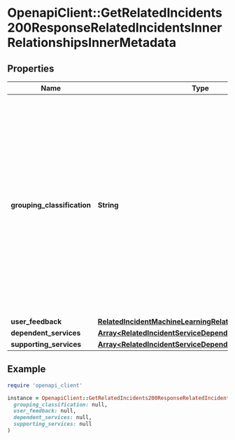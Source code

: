 # OpenapiClient::GetRelatedIncidents200ResponseRelatedIncidentsInnerRelationshipsInnerMetadata

## Properties

| Name | Type | Description | Notes |
| ---- | ---- | ----------- | ----- |
| **grouping_classification** | **String** | The classification for why this Related Incident was grouped into this group. Values can be one of: [similar_contents, prior_feedback], where: similar_contents - The Related Incident was due to similar contents of the Incidents. prior_feedback - The Related Incident was determined to be related, based on User feedback or Incident merge/unmerge actions.  | [optional] |
| **user_feedback** | [**RelatedIncidentMachineLearningRelationshipUserFeedback**](RelatedIncidentMachineLearningRelationshipUserFeedback.md) |  | [optional] |
| **dependent_services** | [**Array&lt;RelatedIncidentServiceDependencyBase&gt;**](RelatedIncidentServiceDependencyBase.md) |  | [optional] |
| **supporting_services** | [**Array&lt;RelatedIncidentServiceDependencyBase&gt;**](RelatedIncidentServiceDependencyBase.md) |  | [optional] |

## Example

```ruby
require 'openapi_client'

instance = OpenapiClient::GetRelatedIncidents200ResponseRelatedIncidentsInnerRelationshipsInnerMetadata.new(
  grouping_classification: null,
  user_feedback: null,
  dependent_services: null,
  supporting_services: null
)
```

